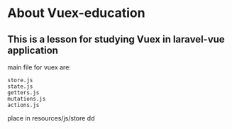 # About Vuex-education

## This is a lesson for studying Vuex in laravel-vue application

main file for vuex are:
```
store.js
state.js
getters.js
mutations.js
actions.js
```
place in resources/js/store 
dd
